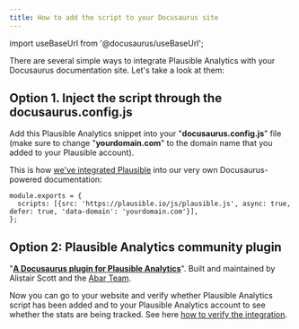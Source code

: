 ```yaml
---
title: How to add the script to your Docusaurus site
---
```


import useBaseUrl from '@docusaurus/useBaseUrl';

There are several simple ways to integrate Plausible Analytics with your Docusaurus documentation site. Let's take a look at them:

## Option 1. Inject the script through the docusaurus.config.js

Add this Plausible Analytics snippet into your "**docusaurus.config.js**" file (make sure to change "**yourdomain.com**" to the domain name that you added to your Plausible account).

This is how [we've integrated Plausible](https://github.com/plausible/docs/commit/08d804dea840f10c49e4118b5ddd5fe0bc722fd8) into our very own Docusaurus-powered documentation:

```
module.exports = {
  scripts: [{src: 'https://plausible.io/js/plausible.js', async: true, defer: true, 'data-domain': 'yourdomain.com'}],
};
```

## Option 2: Plausible Analytics community plugin

"**[A Docusaurus plugin for Plausible Analytics](https://github.com/infracost/docusaurus-plugin-plausible)**". Built and maintained by Alistair Scott and the [Abar Team](https://www.abar.tech/).

Now you can go to your website and verify whether Plausible Analytics script has been added and to your Plausible Analytics account to see whether the stats are being tracked. See here [how to verify the integration](plausible-script.md#verify-if-the-script-is-installed-on-your-site).
